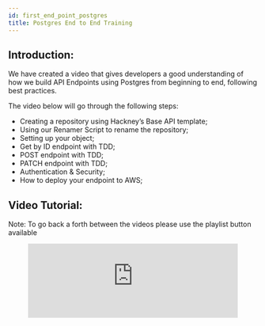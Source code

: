 ```yaml
---
id: first_end_point_postgres
title: Postgres End to End Training
---
```


## Introduction:

We have created a video that gives developers a good understanding of how we build API Endpoints using Postgres from beginning to end, following best practices.

The video below will go through the following steps:

- Creating a repository using Hackney’s Base API template;
- Using our Renamer Script to rename the repository;
- Setting up your object;
- Get by ID endpoint with TDD;
- POST endpoint with TDD;
- PATCH endpoint with TDD;
- Authentication & Security;
- How to deploy your endpoint to AWS;

##  Video Tutorial:
Note: To go back a forth between the videos please use the playlist button available
<figure class="video-container">
  <iframe width="100%" src="https://www.youtube.com/embed/videoseries?list=PL1mVZlA7eC8RlnSifeo-qR1PLZ9K9xFq6" title="YouTube video player" frameborder="0" allow="accelerometer; autoplay; clipboard-write; encrypted-media; gyroscope; picture-in-picture" allowfullscreen></iframe>
</figure>
